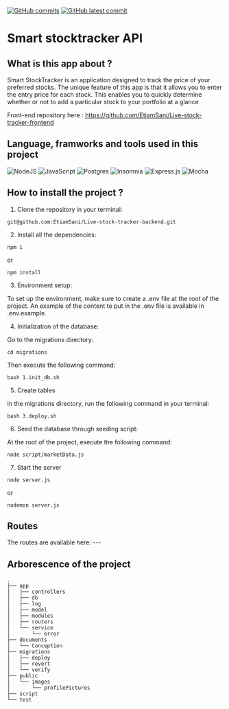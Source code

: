 [![GitHub commits](https://badgen.net/github/commits/etiamsani/Live-stock-tracker-backend)](https://GitHub.com/EtiamSani/Live-stock-tracker-backend/commit/)
[![GitHub latest commit](https://badgen.net/github/last-commit/EtiamSani/Live-stock-tracker-backend)](https://GitHub.com/EtiamSani/Live-stock-tracker-backend/commit/)

# Smart stocktracker API

## What is this app about ?

Smart StockTracker is an application designed to track the price of your preferred stocks. The unique feature of this app is that it allows you to enter the entry price for each stock. This enables you to quickly determine whether or not to add a particular stock to your portfolio at a glance

Front-end repository here : https://github.com/EtiamSani/Live-stock-tracker-frontend

## Language, framworks and tools used in this project

![NodeJS](https://img.shields.io/badge/node.js-6DA55F?style=for-the-badge&logo=node.js&logoColor=white)
![JavaScript](https://img.shields.io/badge/javascript-%23323330.svg?style=for-the-badge&logo=javascript&logoColor=%23F7DF1E)
![Postgres](https://img.shields.io/badge/postgres-%23316192.svg?style=for-the-badge&logo=postgresql&logoColor=white)
![Insomnia](https://img.shields.io/badge/Insomnia-black?style=for-the-badge&logo=insomnia&logoColor=5849BE)
![Express.js](https://img.shields.io/badge/express.js-%23404d59.svg?style=for-the-badge&logo=express&logoColor=%2361DAFB)
![Mocha](https://img.shields.io/badge/-mocha-%238D6748?style=for-the-badge&logo=mocha&logoColor=white)

## How to install the project ?

1. Clone the repository in your terminal:

```
git@github.com:EtiamSani/Live-stock-tracker-backend.git
```

2. Install all the dependencies:

```
npm i
```

or

```
npm install
```

3. Environment setup:

To set up the environment, make sure to create a .env file at the root of the project. An example of the content to put in the .env file is available in .env.example.

4. Initialization of the database:

Go to the migrations directory:

```
cd migrations
```

Then execute the following command:

```
bash 1.init_db.sh
```

5. Create tables

In the migrations directory, run the following command in your terminal:

```
bash 3.deploy.sh
```

6. Seed the database through seeding script:

At the root of the project, execute the following command:

```
node script/marketData.js
```

7. Start the server

```
node server.js
```

or

```
nodemon server.js
```

## Routes

The routes are available here: ---

## Arborescence of the project

```
.
├── app
│   ├── controllers
│   ├── db
│   ├── log
│   ├── model
│   ├── modules
│   ├── routers
│   └── service
│       └── error
├── documents
│   └── Conception
├── migrations
│   ├── deploy
│   ├── revert
│   └── verify
├── public
│   └── images
│       └── profilePictures
├── script
└── test

```
